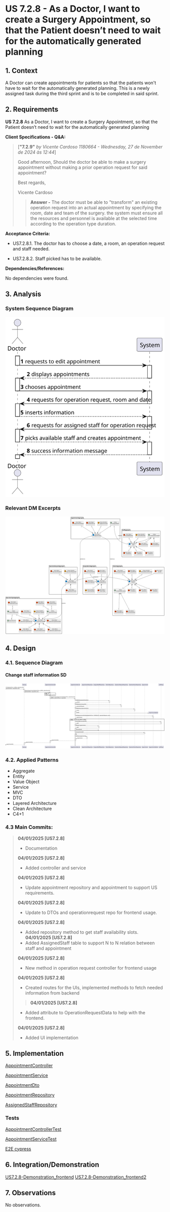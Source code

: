 # US 7.2.8 - As a Doctor, I want to create a Surgery Appointment, so that the Patient doesn’t need to wait for the automatically generated planning

## 1. Context

A Doctor can create appointments for patients so that the patients won't have to wait for the automatically generated planning. This is a newly assigned task during the third sprint and is to be completed in said sprint.

## 2. Requirements

**US 7.2.8** As a Doctor, I want to create a Surgery Appointment, so that the Patient doesn’t need to wait for the automatically generated planning

**Client Specifications - Q&A:**
> [**"7.2.9"** *by Vicente Cardoso 1180664 - Wednesday, 27 de November de 2024 às 12:44*]
>
>Good afternoon,
>Should the doctor be able to make a surgery appointment without making a prior operation request for said appointment?
>
>Best regards,
>
>Vicente Cardoso
>
>>**Answer -** The doctor must be able to "transform" an existing operation request into an actual appointment by specifying the room, date and team of the surgery. the system must ensure all the resources and personnel is available at the selected time according to the operation type duration.


**Acceptance Criteria:**

- US7.2.8.1. The doctor has to choose a date, a room, an operation request and staff needed.

- US7.2.8.2. Staff picked has to be available.

**Dependencies/References:**

No dependencies were found.

## 3. Analysis

### System Sequence Diagram

![System Sequence](./SVG/system_sequence_diagram.svg)

### Relevant DM Excerpts

![DM Excerpt](./SVG/dm_excerpt.svg)

## 4. Design

### 4.1. Sequence Diagram

#### Change staff information SD
![Sequence Diagram](./SVG/sequence_diagram.svg)

### 4.2. Applied Patterns

- Aggregate
- Entity
- Value Object
- Service
- MVC
- DTO
- Layered Architecture
- Clean Architecture
- C4+1

### 4.3 Main Commits:

> **04/01/2025 [US7.2.8]**
> - Documentation
>
> **04/01/2025 [US7.2.8]**
> - Added controller and service
>
> **04/01/2025 [US7.2.8]**
> -  Update appointment repository and appointment to support US requirements.
>
> **04/01/2025 [US7.2.8]**
> - Update to DTOs and operationrequest repo for frontend usage.
>
> **04/01/2025 [US7.2.8]**
> - Added repository method to get staff availability slots.
> **04/01/2025 [US7.2.8]**
> - Added AssignedStaff table to support N to N relation between staff and appointment
> 
> **04/01/2025 [US7.2.8]**
> - New method in operation request controller for frontend usage
> 
> **04/01/2025 [US7.2.8]**
> - Created routes for the UIs, implemented methods to fetch needed information from backend
> 
> > **04/01/2025 [US7.2.8]**
> - Added attribute to OperationRequestData to help with the frontend.
> 
> **04/01/2025 [US7.2.8]**
> - Added UI implementation
> 
 
## 5. Implementation

[AppointmentController](../../../backoffice/src/Controllers/AppointmentController.cs)

[AppointmentService](../../../backoffice/src/Domain/Appointment/AppointmentService.cs)

[AppointmentDto](../../../backoffice/src/Domain/Appointment/AppointmentDto.cs)

[AppointmentRepository](../../../backoffice/src/Infraestructure/Appointment/AppointmentRepository.cs)

[AssignedStaffRepository](../../../backoffice/src/Infraestructure/AssignedStaff/AssignedStaffRepository.cs)

### Tests

[AppointmentControllerTest](../../../backoffice/test/ControllerTest/AppointmentControllerTest.cs)

[AppointmentServiceTest](../../../backoffice/test/ServiceTest/AppointmentServiceTest.cs)

[E2E cypress](../../../frontend/cypress/e2e/doctor-schedule/doctor-schedule.cy.ts)

## 6. Integration/Demonstration

[US7.2.8-Demonstration_frontend](us7.2.8_frontend.png)
[US7.2.8-Demonstration_frontend2](us7.2.8_frontend2.png)

## 7. Observations

No observations.